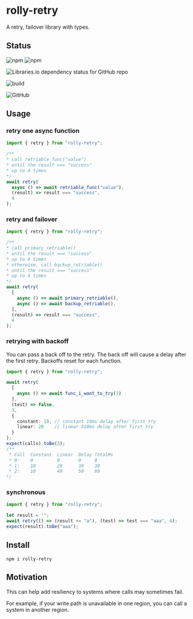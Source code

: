 # rolly-retry

A retry, failover library with types.

## Status
![npm](https://img.shields.io/npm/v/rolly-retry?style=flat) 
![npm](https://img.shields.io/npm/dt/rolly-retry)

![Libraries.io dependency status for GitHub repo](https://img.shields.io/librariesio/github/zzacal/rolly-retry)

![build](https://github.com/zzacal/rolly-retry/actions/workflows/ci.yml/badge.svg)

![GitHub](https://img.shields.io/github/license/zzacal/rolly-retry)

## Usage

### retry one async function
```typescript
import { retry } from "rolly-retry";

/**
* call retriable_func("value")
* until the result === "success"
* up to 4 times
*/
await retry(
  async () => await retriable_func("value"), 
  (result) => result === "success",
  4
);
```

### retry and failover
```typescript
import { retry } from "rolly-retry";

/**
* call primary_retriable()
* until the result === "success"
* up to 4 times
* otherwise, call backup_retriable()
* until the result === "success"
* up to 4 times
*/
await retry(
  [
    async () => await primary_retriable(),
    async () => await backup_retriable(),
  ],
  (result) => result === "success",
  4
);
```

### retrying with backoff
You can pass a back off to the retry. The back off will cause a delay after the first retry.
Backoffs reset for each function.

```typescript
import { retry } from "rolly-retry";

await retry(
  [
    async () => await func_i_want_to_try(1)
  ], 
  (test) => false,
  3,
  { 
    constant: 10, // constant 10ms delay after first try
    linear: 20    // linear X20ms delay after first try
  }
);
expect(calls).toBe(3);
/**      
 * Call  Constant  Linear  Delay TotalMs
 * 0:    0         0       0     0
 * 1:    10        20      30    30
 * 2:    10        40      50    80
*/
```

### synchronous
```typescript
import { retry } from "rolly-retry";

let result = "";
await retry(() => (result += "a"), (test) => test === "aaa", 4);
expect(result).toBe("aaa");
```

## Install

```
npm i rolly-retry
```

## Motivation

This can help add resiliency to systems where calls may sometimes fail. 

For example, if your write path is unavailable in one region, you can call a system in another region.
